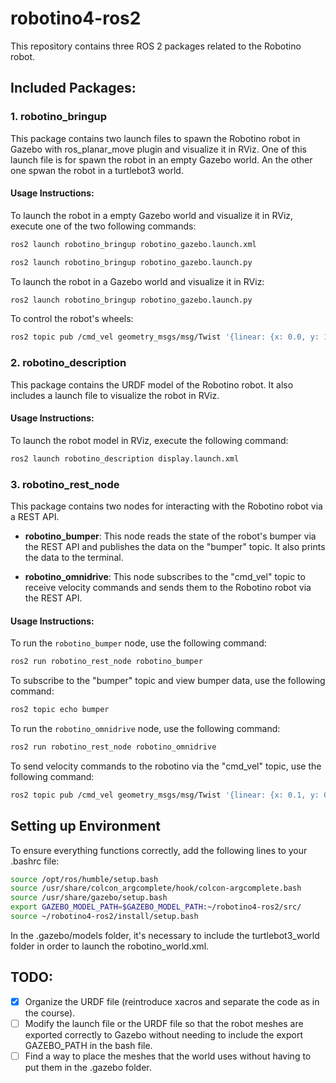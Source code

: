 # robotino4-ros2

This repository contains three ROS 2 packages related to the Robotino robot.

## Included Packages:

### 1. robotino_bringup 

This package contains two launch files to spawn the Robotino robot in Gazebo with ros_planar_move plugin and visualize it in RViz. One of this launch file is for spawn the robot in an empty Gazebo world. An the other one spwan the robot in a turtlebot3 world.

#### Usage Instructions:

To launch the robot in a empty Gazebo world and visualize it in RViz, execute one of the two following commands:

```bash
ros2 launch robotino_bringup robotino_gazebo.launch.xml
```

```bash
ros2 launch robotino_bringup robotino_gazebo.launch.py
```

To launch the robot in a Gazebo world and visualize it in RViz:

```bash
ros2 launch robotino_bringup robotino_gazebo.launch.py
``` 

To control the robot's wheels:

```bash
ros2 topic pub /cmd_vel geometry_msgs/msg/Twist '{linear: {x: 0.0, y: 1.0, z: 0.0}, angular: {x: 0.0, y: 0.0, z: 0.0}}' -r 10
```

### 2. robotino_description

This package contains the URDF model of the Robotino robot. It also includes a launch file to visualize the robot in RViz.

#### Usage Instructions:

To launch the robot model in RViz, execute the following command:

```bash
ros2 launch robotino_description display.launch.xml
```


### 3. robotino_rest_node

This package contains two nodes for interacting with the Robotino robot via a REST API.

- **robotino_bumper**: This node reads the state of the robot's bumper via the REST API and publishes the data on the "bumper" topic. It also prints the data to the terminal.

- **robotino_omnidrive**: This node subscribes to the "cmd_vel" topic to receive velocity commands and sends them to the Robotino robot via the REST API.

#### Usage Instructions:

To run the `robotino_bumper` node, use the following command:

```bash
ros2 run robotino_rest_node robotino_bumper
```

To subscribe to the "bumper" topic and view bumper data, use the following command:

```bash
ros2 topic echo bumper
```

To run the `robotino_omnidrive` node, use the following command:
```bash
ros2 run robotino_rest_node robotino_omnidrive
```

To send velocity commands to the robotino via the "cmd_vel" topic, use the following command:
```bash
ros2 topic pub /cmd_vel geometry_msgs/msg/Twist '{linear: {x: 0.1, y: 0.0, z: 0.0}, angular: {x: 0.0, y: 0.0, z: 0.0}}' -r 10
```

## Setting up Environment

To ensure everything functions correctly, add the following lines to your .bashrc file:

```bash
source /opt/ros/humble/setup.bash
source /usr/share/colcon_argcomplete/hook/colcon-argcomplete.bash
source /usr/share/gazebo/setup.bash
export GAZEBO_MODEL_PATH=$GAZEBO_MODEL_PATH:~/robotino4-ros2/src/
source ~/robotino4-ros2/install/setup.bash
```

In the .gazebo/models folder, it's necessary to include the turtlebot3_world folder in order to launch the robotino_world.xml.

## TODO:

- [X] Organize the URDF file (reintroduce xacros and separate the code as in the course).
- [ ] Modify the launch file or the URDF file so that the robot meshes are exported correctly to Gazebo without needing to include the export GAZEBO_PATH in the bash file.
- [ ] Find a way to place the meshes that the world uses without having to put them in the .gazebo folder.
